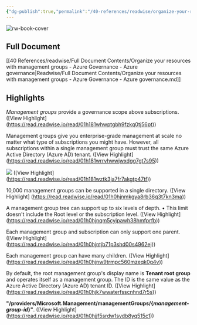 ```yaml
---
{"dg-publish":true,"permalink":"/40-references/readwise/organize-your-resources-with-management-groups-azure-governance-azure-governance/","tags":["rw/articles"]}
---
```


![rw-book-cover](https://readwise-assets.s3.amazonaws.com/media/uploaded_book_covers/profile_921743/logo-ms-social_pyD5ldb.png)

## Full Document
[[40 References/readwise/Full Document Contents/Organize your resources with management groups - Azure Governance - Azure governance\|Readwise/Full Document Contents/Organize your resources with management groups - Azure Governance - Azure governance.md]]

## Highlights
*Management groups* provide a governance scope above subscriptions. ([View Highlight] (https://read.readwise.io/read/01h181whwptgbh9fzkq0tj56pt))


Management groups give you enterprise-grade management at scale no matter what type of subscriptions you might have. However, all subscriptions within a single management group must trust the same Azure Active Directory (Azure AD) tenant. ([View Highlight] (https://read.readwise.io/read/01h181wrrvhwwjwxdgg7gt7s95))


![](https://learn.microsoft.com/en-us/azure/governance/media/mg-org.png) ([View Highlight] (https://read.readwise.io/read/01h181wztk3ja7fr7akgtp47tf))


10,000 management groups can be supported in a single directory. ([View Highlight] (https://read.readwise.io/read/01h0hjnmkgya8rb36q3t7kn3ma))


A management group tree can support up to six levels of depth.
• This limit doesn't include the Root level or the subscription level. ([View Highlight] (https://read.readwise.io/read/01h0hjnqm5cyjpawh38hmfprfb))


Each management group and subscription can only support one parent. ([View Highlight] (https://read.readwise.io/read/01h0hjntjb71p3shd00s4962ej))


Each management group can have many children. ([View Highlight] (https://read.readwise.io/read/01h0hjnw9trmpc560mzeqk0g4v))


By default, the root management group's display name is **Tenant root group** and operates itself as a management group. The ID is the same value as the Azure Active Directory (Azure AD) tenant ID. ([View Highlight] (https://read.readwise.io/read/01h0hjk7wwaterfsscnhnd7r5s))


**"/providers/Microsoft.Management/managementGroups/{*management-group-id*}"**. ([View Highlight] (https://read.readwise.io/read/01h0hjjf5srdw1svdb8yq515c1))


